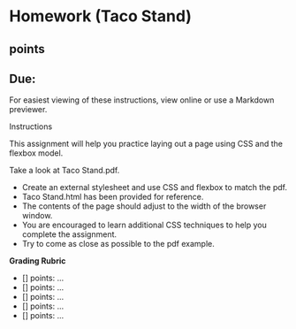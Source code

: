# Homework (Taco Stand)

## points

## Due: 

For easiest viewing of these instructions, view online or use a Markdown previewer.

Instructions

This assignment will help you practice laying out a page using CSS and the flexbox model.


Take a look at Taco Stand.pdf.       

* Create an external stylesheet and use CSS and flexbox to match the pdf.
* Taco Stand.html has been provided for reference. 
* The contents of the page should adjust to the width of the browser window.
* You are encouraged to learn additional CSS techniques to help you complete the assignment.
* Try to come as close as possible to the pdf example.

**Grading Rubric**

* [] points: ...
* [] points: ...
* [] points: ...
* [] points: ...
* [] points: ...
